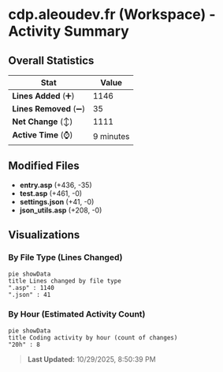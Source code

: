 # cdp.aleoudev.fr (Workspace) - Activity Summary 

## Overall Statistics

| Stat                   | Value                                                             |
| ---------------------- | ----------------------------------------------------------------- |
| **Lines Added** (➕)   | 1146                                          |
| **Lines Removed** (➖) | 35                                        |
| **Net Change** (↕)    | 1111                |
| **Active Time** (⌚)   | 9 minutes |


## Modified Files
- **entry.asp** (+436, -35)
- **test.asp** (+461, -0)
- **settings.json** (+41, -0)
- **json_utils.asp** (+208, -0)

## Visualizations

### By File Type (Lines Changed)

```mermaid
pie showData
title Lines changed by file type
".asp" : 1140
".json" : 41
```

### By Hour (Estimated Activity Count)

```mermaid
pie showData
title Coding activity by hour (count of changes)
"20h" : 8
```


> **Last Updated:** 10/29/2025, 8:50:39 PM